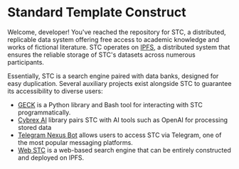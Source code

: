 # Standard Template Construct

Welcome, developer! You've reached the repository for STC, a distributed,
replicable data system offering free access to academic knowledge and works of fictional literature.
STC operates on [IPFS](https://ipfs.tech/), a distributed system that ensures the reliable storage
of STC's datasets across numerous participants. 

Essentially, STC is a search engine paired with data banks, designed for easy duplication.
Several auxiliary projects exist alongside STC to guarantee its accessibility to diverse users:

- [GECK](/geck) is a Python library and Bash tool for interacting with STC programmatically.
- [Cybrex AI](/cybrex) library pairs STC with AI tools such as OpenAI for processing stored data
- [Telegram Nexus Bot](/tgbot) allows users to access STC via Telegram, one of the most popular messaging platforms.
- [Web STC](/web) is a web-based search engine that can be entirely constructed and deployed on IPFS.